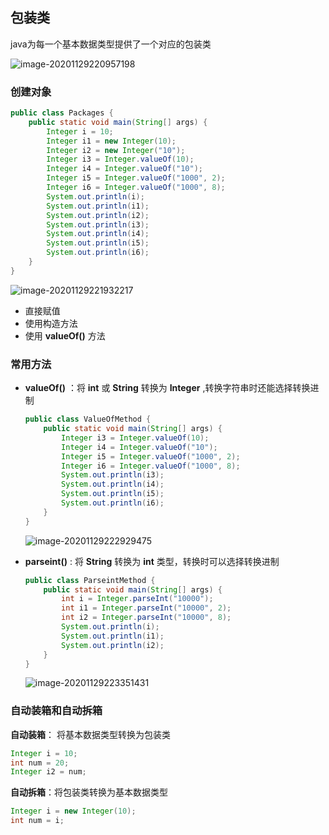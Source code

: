 ## 包装类

java为每一个基本数据类型提供了一个对应的包装类

![image-20201129220957198](https://img2020.cnblogs.com/blog/2213660/202011/2213660-20201129220958521-1552139555.png)



### 创建对象

```java
public class Packages {
    public static void main(String[] args) {
        Integer i = 10;
        Integer i1 = new Integer(10);
        Integer i2 = new Integer("10");
        Integer i3 = Integer.valueOf(10);
        Integer i4 = Integer.valueOf("10");
        Integer i5 = Integer.valueOf("1000", 2);
        Integer i6 = Integer.valueOf("1000", 8);
        System.out.println(i);
        System.out.println(i1);
        System.out.println(i2);
        System.out.println(i3);
        System.out.println(i4);
        System.out.println(i5);
        System.out.println(i6);
    }
}
```

![image-20201129221932217](https://img2020.cnblogs.com/blog/2213660/202011/2213660-20201129221933721-552034182.png)

- 直接赋值
- 使用构造方法
- 使用 **valueOf()** 方法



### 常用方法

- **valueOf()** ：将 **int** 或 **String** 转换为 **Integer** ,转换字符串时还能选择转换进制

    ```java
    public class ValueOfMethod {
        public static void main(String[] args) {
            Integer i3 = Integer.valueOf(10);
            Integer i4 = Integer.valueOf("10");
            Integer i5 = Integer.valueOf("1000", 2);
            Integer i6 = Integer.valueOf("1000", 8);
            System.out.println(i3);
            System.out.println(i4);
            System.out.println(i5);
            System.out.println(i6);
        }
    }
    ```

    ![image-20201129222929475](https://img2020.cnblogs.com/blog/2213660/202011/2213660-20201129222930724-678630901.png)

- **parseint()** : 将 **String** 转换为 **int** 类型，转换时可以选择转换进制

    ```java
    public class ParseintMethod {
        public static void main(String[] args) {
            int i = Integer.parseInt("10000");
            int i1 = Integer.parseInt("10000", 2);
            int i2 = Integer.parseInt("10000", 8);
            System.out.println(i);
            System.out.println(i1);
            System.out.println(i2);
        }
    }
    ```

    ![image-20201129223351431](https://img2020.cnblogs.com/blog/2213660/202011/2213660-20201129223352655-1684129087.png)



### 自动装箱和自动拆箱

**自动装箱**： 将基本数据类型转换为包装类

```java
Integer i = 10;
int num = 20;
Integer i2 = num;
```

**自动拆箱**：将包装类转换为基本数据类型

```java
Integer i = new Integer(10);
int num = i;
```

